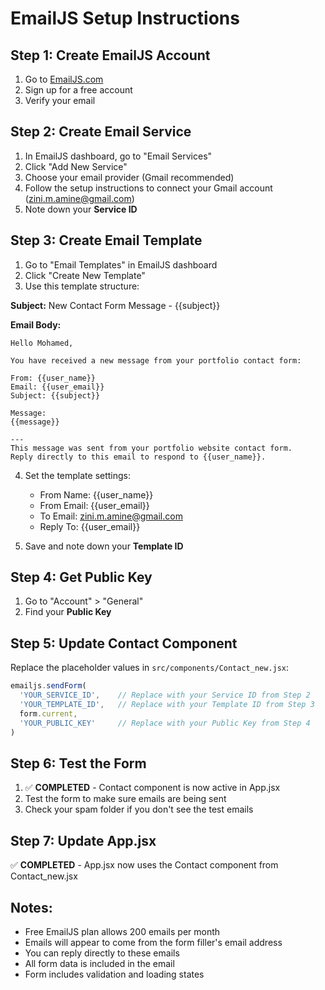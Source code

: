 # EmailJS Setup Instructions

## Step 1: Create EmailJS Account
1. Go to [EmailJS.com](https://www.emailjs.com/)
2. Sign up for a free account
3. Verify your email

## Step 2: Create Email Service
1. In EmailJS dashboard, go to "Email Services"
2. Click "Add New Service"
3. Choose your email provider (Gmail recommended)
4. Follow the setup instructions to connect your Gmail account (zini.m.amine@gmail.com)
5. Note down your **Service ID**

## Step 3: Create Email Template
1. Go to "Email Templates" in EmailJS dashboard
2. Click "Create New Template"
3. Use this template structure:

**Subject:** New Contact Form Message - {{subject}}

**Email Body:**
```
Hello Mohamed,

You have received a new message from your portfolio contact form:

From: {{user_name}}
Email: {{user_email}}
Subject: {{subject}}

Message:
{{message}}

---
This message was sent from your portfolio website contact form.
Reply directly to this email to respond to {{user_name}}.
```

4. Set the template settings:
   - From Name: {{user_name}}
   - From Email: {{user_email}}
   - To Email: zini.m.amine@gmail.com
   - Reply To: {{user_email}}

5. Save and note down your **Template ID**

## Step 4: Get Public Key
1. Go to "Account" > "General"
2. Find your **Public Key**

## Step 5: Update Contact Component
Replace the placeholder values in `src/components/Contact_new.jsx`:

```javascript
emailjs.sendForm(
  'YOUR_SERVICE_ID',    // Replace with your Service ID from Step 2
  'YOUR_TEMPLATE_ID',   // Replace with your Template ID from Step 3
  form.current,
  'YOUR_PUBLIC_KEY'     // Replace with your Public Key from Step 4
)
```

## Step 6: Test the Form
1. ✅ **COMPLETED** - Contact component is now active in App.jsx
2. Test the form to make sure emails are being sent
3. Check your spam folder if you don't see the test emails

## Step 7: Update App.jsx 
✅ **COMPLETED** - App.jsx now uses the Contact component from Contact_new.jsx

## Notes:
- Free EmailJS plan allows 200 emails per month
- Emails will appear to come from the form filler's email address
- You can reply directly to these emails
- All form data is included in the email
- Form includes validation and loading states
